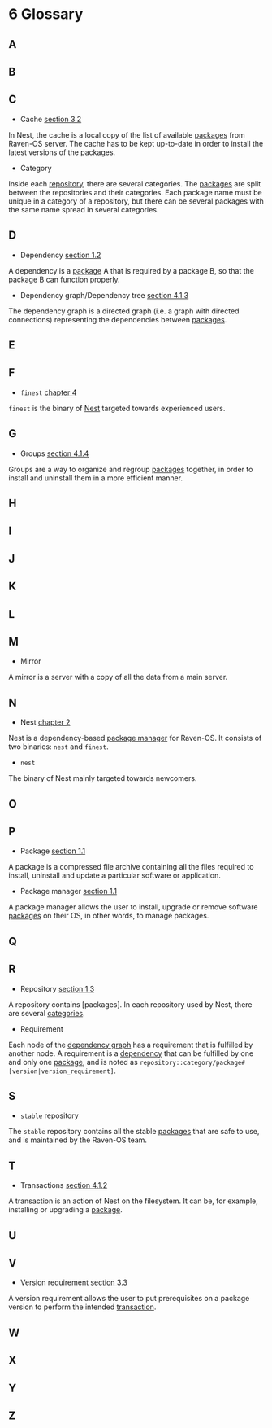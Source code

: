 # 6 Glossary

## A

## B

## C
[//]: # (TODO: add link to the section 3.2)
* Cache [section 3.2]()

In Nest, the cache is a local copy of the list of available [packages]() from Raven-OS server.
The cache has to be kept up-to-date in order to install the latest versions of the packages.

* Category

[//]: # (TODO: add links to the 'repository' and 'package' entry of this glossary)
Inside each [repository](), there are several categories.
The [packages]() are split between the repositories and their categories.
Each package name must be unique in a category of a repository, but there can be several packages with the same name spread in several categories.

## D
[//]: # (TODO: add link to the section 1.2)
* Dependency [section 1.2]()

[//]: # (TODO: add link to the 'package' entry of this glossary)
A dependency is a [package]() A that is required by a package B, so that the package B can function properly.

[//]: # (TODO: add link to the section 4.1.3)
* Dependency graph/Dependency tree [section 4.1.3]()

[//]: # (TODO: add link to the 'package' entry of this glossary)
The dependency graph is a directed graph (i.e. a graph with directed connections) representing the dependencies between [packages]().
## E

## F
[//]: # (TODO: add link to the chapter 4)
* `finest` [chapter 4]()

[//]: # (TODO: add link to the 'Nest' entry of this glossary)
`finest` is the binary of [Nest]() targeted towards experienced users.

## G
[//]: # (TODO: add link to the section 4.1.4)
* Groups [section 4.1.4]()

[//]: # (TODO: add link to the 'package' entry of this glossary)
Groups are a way to organize and regroup [packages]() together, in order to install and uninstall them in a more efficient manner.
## H

## I

## J

## K

## L

## M
* Mirror

A mirror is a server with a copy of all the data from a main server.

## N
[//]: # (TODO: add link to the chapter 2)
* Nest [chapter 2]()

[//]: # (TODO: add link to the 'package manager' entry of this glossary)
Nest is a dependency-based [package manager]() for Raven-OS.
It consists of two binaries: `nest` and `finest`.

* `nest`

The binary of Nest mainly targeted towards newcomers.

## O

## P
[//]: # (TODO: add link to the section 1.1)
* Package [section 1.1]()

A package is a compressed file archive containing all the files required to install, uninstall and update a particular software or application.

[//]: # (TODO: add link to the section 1.1)
* Package manager [section 1.1]()

[//]: # (TODO: add link to the 'package' entry of this glossary)
A package manager allows the user to install, upgrade or remove software [packages]() on their OS, in other words, to manage packages.

## Q

## R
[//]: # (TODO: add link to the section 1.3)
* Repository [section 1.3]()

[//]: # (TODO: add link to the 'package' and 'category' entries of this glossary)
A repository contains [packages].
In each repository used by Nest, there are several [categories]().

* Requirement

[//]: # (TODO: add link to the 'dependency graph', 'package' and 'dependency' entries of this glossary)
Each node of the [dependency graph]() has a requirement that is fulfilled by another node.
A requirement is a [dependency]() that can be fulfilled by one and only one [package](), and is noted as `repository::category/package#[version|version_requirement]`.

## S
* `stable` repository

[//]: # (TODO: add link to the 'package' entry of this glossary)
The `stable` repository contains all the stable [packages]() that are safe to use, and is maintained by the Raven-OS team.

## T
[//]: # (TODO: add link to the section 4.1.2)
* Transactions [section 4.1.2]()

[//]: # (TODO:: add link to the 'package' entry of this glossary)
A transaction is an action of Nest on the filesystem.
It can be, for example, installing or upgrading a [package]().

## U

## V
[//]: # (TODO: add link to the section 3.3)
* Version requirement [section 3.3]()

[//]: # (TODO:: add link to the 'transaction' entry of this glossary)
A version requirement allows the user to put prerequisites on a package version to perform the intended [transaction]().

## W

## X

## Y

## Z